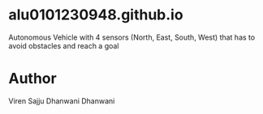 # alu0101230948.github.io
 Autonomous Vehicle with 4 sensors (North, East, South, West) that has to avoid obstacles and reach a goal

# Author
 Viren Sajju Dhanwani Dhanwani
